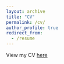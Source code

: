 ```yaml
---
layout: archive
title: "CV"
permalink: /cv/
author_profile: true
redirect_from:
  - /resume
---
```


View my CV [here](https://www.dropbox.com/scl/fi/4sm00d8l8tzjl0cdbu9hx/TW-Resume-1.pdf?rlkey=rf7zathycfl5gqhlsm0q20ux0&st=vor6x0jw&dl=0)
